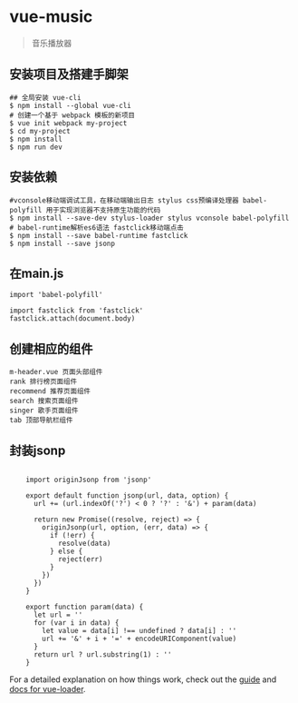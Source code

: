 # vue-music

> 音乐播放器

## 安装项目及搭建手脚架

```angular2html
## 全局安装 vue-cli
$ npm install --global vue-cli
# 创建一个基于 webpack 模板的新项目
$ vue init webpack my-project
$ cd my-project
$ npm install
$ npm run dev
```
## 安装依赖
```
#vconsole移动端调试工具，在移动端输出日志 stylus css预编译处理器 babel-polyfill 用于实现浏览器不支持原生功能的代码
$ npm install --save-dev stylus-loader stylus vconsole babel-polyfill
# babel-runtime解析es6语法 fastclick移动端点击
$ npm install --save babel-runtime fastclick
$ npm install --save jsonp
```
## 在main.js
```
import 'babel-polyfill'

import fastclick from 'fastclick'
fastclick.attach(document.body)

```

## 创建相应的组件
```apacheconfig
m-header.vue 页面头部组件
rank 排行榜页面组件
recommend 推荐页面组件
search 搜索页面组件
singer 歌手页面组件
tab 顶部导航栏组件
```

## 封装jsonp
```

    import originJsonp from 'jsonp'
    
    export default function jsonp(url, data, option) {
      url += (url.indexOf('?') < 0 ? '?' : '&') + param(data)
    
      return new Promise((resolve, reject) => {
        originJsonp(url, option, (err, data) => {
          if (!err) {
            resolve(data)
          } else {
            reject(err)
          }
        })
      })
    }
    
    export function param(data) {
      let url = ''
      for (var i in data) {
        let value = data[i] !== undefined ? data[i] : ''
        url += '&' + i + '=' + encodeURIComponent(value)
      }
      return url ? url.substring(1) : ''
    }
```
For a detailed explanation on how things work, check out the [guide](http://vuejs-templates.github.io/webpack/) and [docs for vue-loader](http://vuejs.github.io/vue-loader).
